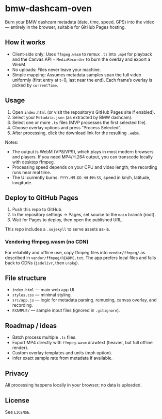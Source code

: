 # bmw-dashcam-oven

Burn your BMW dashcam metadata (date, time, speed, GPS) into the video — entirely in the browser, suitable for GitHub Pages hosting.

## How it works

- Client‑side only: Uses `ffmpeg.wasm` to remux `.ts` into `.mp4` for playback and the Canvas API + `MediaRecorder` to burn the overlay and export a WebM.
- No uploads: Files never leave your machine.
- Simple mapping: Assumes metadata samples span the full video uniformly (first entry at t=0, last near the end). Each frame’s overlay is picked by `currentTime`.

## Usage

1. Open `index.html` (or visit the repository’s GitHub Pages site if enabled).
2. Select your `Metadata.json` (as extracted by BMW dashcam).
3. Select one or more `.ts` files (MVP processes the first selected file).
4. Choose overlay options and press “Process Selected”.
5. After processing, click the download link for the resulting `.webm`.

Notes:
- The output is WebM (VP8/VP9), which plays in most modern browsers and players. If you need MP4/H.264 output, you can transcode locally with desktop ffmpeg.
- Processing speed depends on your CPU and video length; the recording runs near real time.
- The UI currently burns: `YYYY.MM.DD HH:MM:SS`, speed in km/h, latitude, longitude.

## Deploy to GitHub Pages

1. Push this repo to GitHub.
2. In the repository settings → Pages, set source to the `main` branch (root).
3. Wait for Pages to deploy, then open the published URL.

This repo includes a `.nojekyll` to serve assets as-is.

### Vendoring ffmpeg.wasm (no CDN)

For reliability and offline use, copy ffmpeg files into `vendor/ffmpeg/` as described in `vendor/ffmpeg/README.txt`. The app prefers local files and falls back to CDNs (`jsdelivr`, then `unpkg`).

## File structure

- `index.html` — main web app UI.
- `styles.css` — minimal styling.
- `src/app.js` — logic for metadata parsing, remuxing, canvas overlay, and recording.
- `EXAMPLE/` — sample input files (ignored in `.gitignore`).

## Roadmap / ideas

- Batch process multiple `.ts` files.
- Export MP4 directly with `ffmpeg.wasm` drawtext (heavier, but full offline render).
- Custom overlay templates and units (mph option).
- Infer exact sample rate from metadata if available.

## Privacy

All processing happens locally in your browser; no data is uploaded.

## License

See `LICENSE`.
